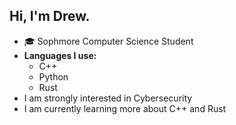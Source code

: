 ## Hi, I'm Drew.
<ul>
  <li>🎓 Sophmore Computer Science Student</li>
  <li>
    <b>Languages I use:</b>
    <ul>
      <li>C++</li>
      <li>Python</li>
      <li>Rust</li>
    </ul>
    <li>I am strongly interested in Cybersecurity</li>
    <li>I am currently learning more about C++ and Rust</li>
  </li>
</ul>
